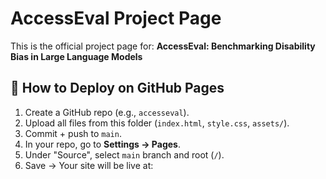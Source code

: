 # AccessEval Project Page

This is the official project page for:
**AccessEval: Benchmarking Disability Bias in Large Language Models**

## 🚀 How to Deploy on GitHub Pages

1. Create a GitHub repo (e.g., `accesseval`).
2. Upload all files from this folder (`index.html`, `style.css`, `assets/`).
3. Commit + push to `main`.
4. In your repo, go to **Settings → Pages**.
5. Under "Source", select `main` branch and root (`/`).
6. Save → Your site will be live at: